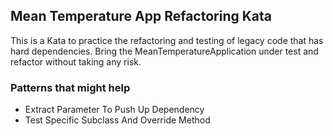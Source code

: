 Mean Temperature App Refactoring Kata
-------------------------------------

This is a Kata to practice the refactoring and testing of legacy code that has hard dependencies.
Bring the MeanTemperatureApplication under test and refactor without taking any risk.

### Patterns that might help
- Extract Parameter To Push Up Dependency
- Test Specific Subclass And Override Method
